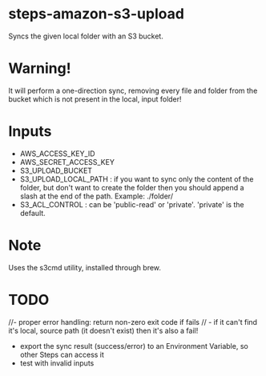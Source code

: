 steps-amazon-s3-upload
======================

Syncs the given local folder with an S3 bucket.

# Warning!

It will perform a one-direction sync, removing every file and folder from
the bucket which is not present in the local, input folder!


# Inputs

- AWS_ACCESS_KEY_ID
- AWS_SECRET_ACCESS_KEY
- S3_UPLOAD_BUCKET
- S3_UPLOAD_LOCAL_PATH : if you want to sync only the content of the folder, but don't want to create the folder then you should append a slash at the end of the path. Example: ./folder/
- S3_ACL_CONTROL : can be 'public-read' or 'private'. 'private' is the default.


# Note

Uses the s3cmd utility, installed through brew.


# TODO

//- proper error handling: return non-zero exit code if fails
//    - if it can't find it's local, source path (it doesn't exist) then it's also a fail!
- export the sync result (success/error) to an Environment Variable, so other Steps can access it
- test with invalid inputs
